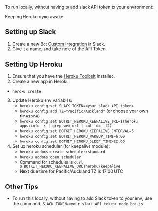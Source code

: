 To run locally, without having to add slack API token to your environment:


Keeping Heroku dyno awake

## Setting up Slack
1. Create a new Bot [Custom Integration](https://my.slack.com/apps/manage/custom-integrations) in Slack.
2. Give it a name, and take note of the API Token.

## Setting Up Heroku
1. Ensure that you have the [Heroku Toolbelt](https://toolbelt.heroku.com/) installed.
2. Create a new app in Heroku:
  - `heroku create`
3. Update Heroku env variables:
    - `heroku config:set SLACK_TOKEN=<your slack API token>`
    - `heroku config:add TZ="Pacific/Auckland"` (or choose your own timezone)
    - `heroku config:set BOTKIT_HEROKU_KEEPALIVE_URL=$(heroku apps:info -s | grep web-url | cut -d= -f2)`
    - `heroku config:set BOTKIT_HEROKU_KEEPALIVE_INTERVAL=5`
    - `heroku config:set BOTKIT_HEROKU_WAKEUP_TIME=6:00`
    - `heroku config:set BOTKIT_HEROKU_SLEEP_TIME=22:00`
4. Set up heroku scheduler (for keepalive module):
    - `heroku addons:create scheduler:standard`
    - `heroku addons:open scheduler`
    - Command for scheduler is `curl ${BOTKIT_HEROKU_KEEPALIVE_URL}heroku/keepalive`
    - Next due time for Pacific/Auckland TZ is 17:00 UTC
## Other Tips
- To run this locally, without having to add Slack token to your env, use the command: `SLACK_TOKEN=<your slack API token> node bot.js`
